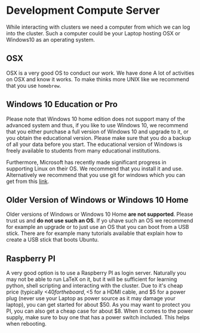 # Development Compute Server

While interacting with clusters we need a computer from which we can
log into the cluster. Such a computer could be your Laptop hosting OSX
or Windows10 as an operating system.

## OSX

OSX is a very good OS to conduct our work. We have done A lot of
activities on OSX and know it works. To make thinks more UNIX like we
recommend that you use `homebrew`.

## Windows 10 Education or Pro

Please note that Windows 10 home edition does not support many of the
advanced system and thus, if you like to use Windows 10, we recommend
that you either purchase a full version of Windows 10 and upgrade to
it, or you obtain the educational version. Please make sure that you
do a backup of all your data before you start. The educational version
of Windows is freely available to students from many educational
institutions.

Furthermore, Microsoft has recently made significant progress in
supporting Linux on their OS. We recommend that you install it and
use. Alternatively we recommend that you use git for windows which you
can get from this [link](https://gitforwindows.org/).

## Older Version of Windows or Windows 10 Home

Older versions of Windows or Windows 10 Home **are not supported**.
Please trust us and **do not use such an OS**. If yo uhave such an OS
we recommend for example an upgrade or to just use an OS that you can
boot from a USB stick. There are for example many tutorials available
that explain how to create a USB stick that boots Ubuntu.

## Raspberry PI

A very good option is to use a Raspberry PI as login server. Naturally
you may not be able to run LaTeX on it, but it will be sufficient for
learning python, shell scripting and interacting with the cluster.
Due to it's cheap price (typically <$40 for the board, <$5 for a HDMI
cable, and $5 for a power plug (never use your Laptop as power source
as it may damage your laptop), you can get started for about $50. As
you may want to protect you PI, you can also get a cheap case for
about $8. When it comes to the power supply, make sure to buy one that
has a power switch included. This helps when rebooting.


